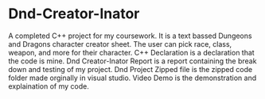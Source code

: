 # Dnd-Creator-Inator
A completed C++ project for my coursework. It is a text bassed Dungeons and Dragons character creator sheet. The user can pick race, class, weapon, and more for their character.
C++ Declaration is a declaration that the code is mine.
Dnd Creator-Inator Report is a report containing the break down and testing of my project.
Dnd Project Zipped file is the zipped code folder made orginally in visual studio.
Video Demo is the demonstration and explaination of my code.


